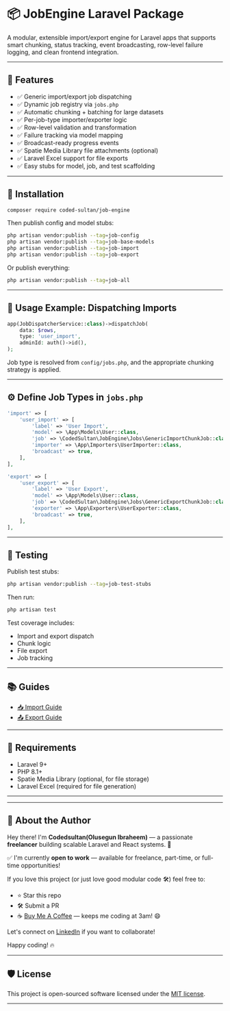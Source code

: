 # 📦 JobEngine Laravel Package

A modular, extensible import/export engine for Laravel apps that supports smart chunking, status tracking, event broadcasting, row-level failure logging, and clean frontend integration.

---

## 🚀 Features

- ✅ Generic import/export job dispatching
- ✅ Dynamic job registry via `jobs.php`
- ✅ Automatic chunking + batching for large datasets
- ✅ Per-job-type importer/exporter logic
- ✅ Row-level validation and transformation
- ✅ Failure tracking via model mapping
- ✅ Broadcast-ready progress events
- ✅ Spatie Media Library file attachments (optional)
- ✅ Laravel Excel support for file exports
- ✅ Easy stubs for model, job, and test scaffolding

---

## 🧱 Installation

```bash
composer require coded-sultan/job-engine
```

Then publish config and model stubs:

```bash
php artisan vendor:publish --tag=job-config
php artisan vendor:publish --tag=job-base-models
php artisan vendor:publish --tag=job-import
php artisan vendor:publish --tag=job-export
```

Or publish everything:

```bash
php artisan vendor:publish --tag=job-all
```

---

## 🧩 Usage Example: Dispatching Imports

```php
app(JobDispatcherService::class)->dispatchJob(
    data: $rows,
    type: 'user_import',
    adminId: auth()->id(),
);
```

Job type is resolved from `config/jobs.php`, and the appropriate chunking strategy is applied.

---

## ⚙️ Define Job Types in `jobs.php`

```php
'import' => [
    'user_import' => [
        'label' => 'User Import',
        'model' => \App\Models\User::class,
        'job' => \CodedSultan\JobEngine\Jobs\GenericImportChunkJob::class,
        'importer' => \App\Importers\UserImporter::class,
        'broadcast' => true,
    ],
],

'export' => [
    'user_export' => [
        'label' => 'User Export',
        'model' => \App\Models\User::class,
        'job' => \CodedSultan\JobEngine\Jobs\GenericExportChunkJob::class,
        'exporter' => \App\Exporters\UserExporter::class,
        'broadcast' => true,
    ],
],
```

---

## 🧪 Testing

Publish test stubs:

```bash
php artisan vendor:publish --tag=job-test-stubs
```

Then run:

```bash
php artisan test
```

Test coverage includes:
- Import and export dispatch
- Chunk logic
- File export
- Job tracking

---

## 📚 Guides

- [📥 Import Guide](docs/import-guide.md)
- [📤 Export Guide](docs/export-guide.md)

---

## 🧰 Requirements

- Laravel 9+
- PHP 8.1+
- Spatie Media Library (optional, for file storage)
- Laravel Excel (required for file generation)

---

<!-- ## 👥 Credits

Crafted by [@CodedSultan](https://github.com/CodedSultan) — built for enterprise-ready job processing pipelines.

--- -->
---

## 👋 About the Author

Hey there! I'm **Codedsultan(Olusegun Ibraheem)** — a passionate **freelancer** building scalable Laravel and React systems. 🚀

✅ I'm currently **open to work** — available for freelance, part-time, or full-time opportunities!

If you love this project (or just love good modular code 🛠️) feel free to:

- ⭐ Star this repo
- 🛠️ Submit a PR
- ☕ [Buy Me A Coffee](https://www.buymeacoffee.com/codesultan) — keeps me coding at 3am! 😄

Let's connect on [LinkedIn](https://www.linkedin.com/in/codesultan/) if you want to collaborate!

Happy coding! 🔥

---

## 🛡️ License

This project is open-sourced software licensed under the [MIT license](LICENSE).

---
